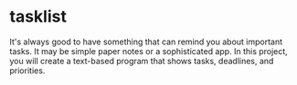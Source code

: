 # tasklist
 It's always good to have something that can remind you about important tasks. It may be simple paper notes or a sophisticated app. In this project, you will create a text-based program that shows tasks, deadlines, and priorities.
